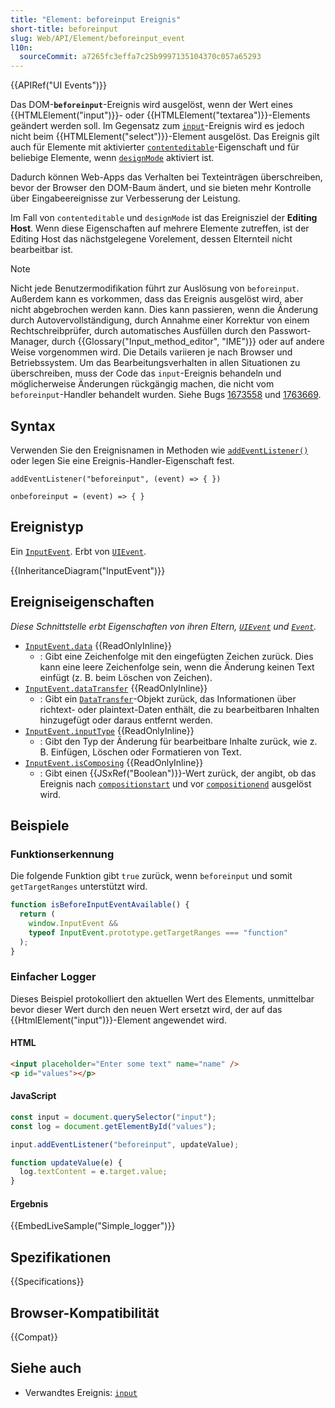 ```yaml
---
title: "Element: beforeinput Ereignis"
short-title: beforeinput
slug: Web/API/Element/beforeinput_event
l10n:
  sourceCommit: a7265fc3effa7c25b9997135104370c057a65293
---
```


{{APIRef("UI Events")}}

Das DOM-**`beforeinput`**-Ereignis wird ausgelöst, wenn der Wert eines {{HTMLElement("input")}}- oder {{HTMLElement("textarea")}}-Elements geändert werden soll. Im Gegensatz zum [`input`](/de/docs/Web/API/Element/input_event)-Ereignis wird es jedoch nicht beim {{HTMLElement("select")}}-Element ausgelöst. Das Ereignis gilt auch für Elemente mit aktivierter [`contenteditable`](/de/docs/Web/API/HTMLElement/contentEditable)-Eigenschaft und für beliebige Elemente, wenn [`designMode`](/de/docs/Web/API/Document/designMode) aktiviert ist.

Dadurch können Web-Apps das Verhalten bei Texteinträgen überschreiben, bevor der Browser den DOM-Baum ändert, und sie bieten mehr Kontrolle über Eingabeereignisse zur Verbesserung der Leistung.

Im Fall von `contenteditable` und `designMode` ist das Ereignisziel der **Editing Host**. Wenn diese Eigenschaften auf mehrere Elemente zutreffen, ist der Editing Host das nächstgelegene Vorelement, dessen Elternteil nicht bearbeitbar ist.

> [!NOTE]
> Nicht jede Benutzermodifikation führt zur Auslösung von `beforeinput`. Außerdem kann es vorkommen, dass das Ereignis ausgelöst wird, aber nicht abgebrochen werden kann. Dies kann passieren, wenn die Änderung durch Autovervollständigung, durch Annahme einer Korrektur von einem Rechtschreibprüfer, durch automatisches Ausfüllen durch den Passwort-Manager, durch {{Glossary("Input_method_editor", "IME")}} oder auf andere Weise vorgenommen wird. Die Details variieren je nach Browser und Betriebssystem. Um das Bearbeitungsverhalten in allen Situationen zu überschreiben, muss der Code das `input`-Ereignis behandeln und möglicherweise Änderungen rückgängig machen, die nicht vom `beforeinput`-Handler behandelt wurden. Siehe Bugs [1673558](https://bugzil.la/1673558) und [1763669](https://bugzil.la/1763669).

## Syntax

Verwenden Sie den Ereignisnamen in Methoden wie [`addEventListener()`](/de/docs/Web/API/EventTarget/addEventListener) oder legen Sie eine Ereignis-Handler-Eigenschaft fest.

```js-nolint
addEventListener("beforeinput", (event) => { })

onbeforeinput = (event) => { }
```

## Ereignistyp

Ein [`InputEvent`](/de/docs/Web/API/InputEvent). Erbt von [`UIEvent`](/de/docs/Web/API/UIEvent).

{{InheritanceDiagram("InputEvent")}}

## Ereigniseigenschaften

_Diese Schnittstelle erbt Eigenschaften von ihren Eltern, [`UIEvent`](/de/docs/Web/API/UIEvent) und [`Event`](/de/docs/Web/API/Event)._

- [`InputEvent.data`](/de/docs/Web/API/InputEvent/data) {{ReadOnlyInline}}
  - : Gibt eine Zeichenfolge mit den eingefügten Zeichen zurück. Dies kann eine leere Zeichenfolge sein, wenn die Änderung keinen Text einfügt (z. B. beim Löschen von Zeichen).
- [`InputEvent.dataTransfer`](/de/docs/Web/API/InputEvent/dataTransfer) {{ReadOnlyInline}}
  - : Gibt ein [`DataTransfer`](/de/docs/Web/API/DataTransfer)-Objekt zurück, das Informationen über richtext- oder plaintext-Daten enthält, die zu bearbeitbaren Inhalten hinzugefügt oder daraus entfernt werden.
- [`InputEvent.inputType`](/de/docs/Web/API/InputEvent/inputType) {{ReadOnlyInline}}
  - : Gibt den Typ der Änderung für bearbeitbare Inhalte zurück, wie z. B. Einfügen, Löschen oder Formatieren von Text.
- [`InputEvent.isComposing`](/de/docs/Web/API/InputEvent/isComposing) {{ReadOnlyInline}}
  - : Gibt einen {{JSxRef("Boolean")}}-Wert zurück, der angibt, ob das Ereignis nach [`compositionstart`](/de/docs/Web/API/Element/compositionstart_event) und vor [`compositionend`](/de/docs/Web/API/Element/compositionend_event) ausgelöst wird.

## Beispiele

### Funktionserkennung

Die folgende Funktion gibt `true` zurück, wenn `beforeinput` und somit `getTargetRanges` unterstützt wird.

```js
function isBeforeInputEventAvailable() {
  return (
    window.InputEvent &&
    typeof InputEvent.prototype.getTargetRanges === "function"
  );
}
```

### Einfacher Logger

Dieses Beispiel protokolliert den aktuellen Wert des Elements, unmittelbar bevor dieser Wert durch den neuen Wert ersetzt wird, der auf das {{HtmlElement("input")}}-Element angewendet wird.

#### HTML

```html
<input placeholder="Enter some text" name="name" />
<p id="values"></p>
```

#### JavaScript

```js
const input = document.querySelector("input");
const log = document.getElementById("values");

input.addEventListener("beforeinput", updateValue);

function updateValue(e) {
  log.textContent = e.target.value;
}
```

#### Ergebnis

{{EmbedLiveSample("Simple_logger")}}

## Spezifikationen

{{Specifications}}

## Browser-Kompatibilität

{{Compat}}

## Siehe auch

- Verwandtes Ereignis: [`input`](/de/docs/Web/API/Element/input_event)
